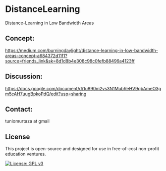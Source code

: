 # DistanceLearning
Distance-Learning in Low Bandwidth Areas


## Concept:
https://medium.com/burningdaylight/distance-learning-in-low-bandwidth-areas-concept-a684372d11f1?source=friends_link&sk=8d1d8b4e308c98c0fefb88496a4123ff  

## Discussion:
https://docs.google.com/document/d/1u890m2ys3N1MubReHV9qbAmeO3gm5cAH7uugBpkoPdQ/edit?usp=sharing

## Contact:
tuniomurtaza at gmail

## License
This project is open-source and designed for use in free-of-cost non-profit education ventures.

[![License: GPL v3](https://img.shields.io/badge/License-GPLv3-blue.svg)](https://www.gnu.org/licenses/gpl-3.0)
